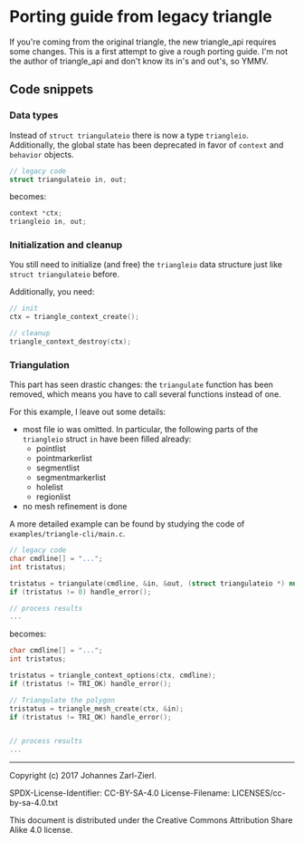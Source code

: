 # Porting guide from legacy triangle

If you're coming from the original triangle, the new triangle_api requires some changes.
This is a first attempt to give a rough porting guide.
I'm not the author of triangle_api and don't know its in's and out's, so YMMV.

## Code snippets

### Data types
Instead of `struct triangulateio` there is now a type `triangleio`.
Additionally, the global state has been deprecated in favor of `context` and `behavior` objects.

````C
// legacy code
struct triangulateio in, out;
````
becomes:
````C
context *ctx;
triangleio in, out;
````

### Initialization and cleanup

You still need to initialize (and free) the `triangleio` data structure just like `struct triangulateio` before.

Additionally, you need:
````C
// init
ctx = triangle_context_create();
````

````C
// cleanup
triangle_context_destroy(ctx);
````

### Triangulation

This part has seen drastic changes: the `triangulate` function has been removed, which means you have to call several functions instead of one.

For this example, I leave out some details:
 - most file io was omitted.
   In particular, the following parts of the `triangleio` struct `in` have been filled already:
   - pointlist
   - pointmarkerlist
   - segmentlist
   - segmentmarkerlist
   - holelist
   - regionlist
 - no mesh refinement is done

A more detailed example can be found by studying the code of `examples/triangle-cli/main.c`.

````C
// legacy code
char cmdline[] = "...";
int tristatus;

tristatus = triangulate(cmdline, &in, &out, (struct triangulateio *) nullptr, TriMessageFunction);
if (tristatus != 0) handle_error();

// process results
...
````

becomes:
````C
char cmdline[] = "...";
int tristatus;

tristatus = triangle_context_options(ctx, cmdline);
if (tristatus != TRI_OK) handle_error();

// Triangulate the polygon
tristatus = triangle_mesh_create(ctx, &in);
if (tristatus != TRI_OK) handle_error();


// process results
...

````

----
Copyright (c) 2017 Johannes Zarl-Zierl.

SPDX-License-Identifier: CC-BY-SA-4.0
License-Filename: LICENSES/cc-by-sa-4.0.txt

This document is distributed under the Creative Commons Attribution Share Alike 4.0 license.
